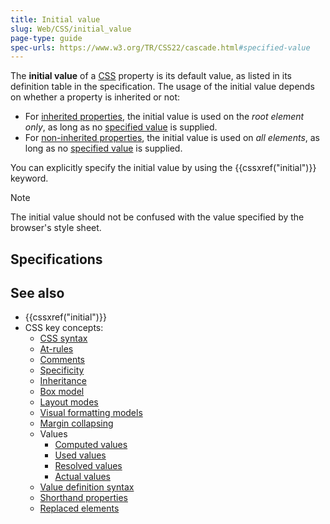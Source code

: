 ```yaml
---
title: Initial value
slug: Web/CSS/initial_value
page-type: guide
spec-urls: https://www.w3.org/TR/CSS22/cascade.html#specified-value
---
```




The **initial value** of a [CSS](/Web/CSS) property is its default value, as listed in its definition table in the specification. The usage of the initial value depends on whether a property is inherited or not:

- For [inherited properties](/Web/CSS/Inheritance#inherited_properties), the initial value is used on the _root element only_, as long as no [specified value](/Web/CSS/specified_value) is supplied.
- For [non-inherited properties](/Web/CSS/Inheritance#non-inherited_properties), the initial value is used on _all elements_, as long as no [specified value](/Web/CSS/specified_value) is supplied.

You can explicitly specify the initial value by using the {{cssxref("initial")}} keyword.

> [!NOTE]
> The initial value should not be confused with the value specified by the browser's style sheet.

## Specifications



## See also

- {{cssxref("initial")}}
- CSS key concepts:
  - [CSS syntax](/Web/CSS/Syntax)
  - [At-rules](/Web/CSS/At-rule)
  - [Comments](/Web/CSS/Comments)
  - [Specificity](/Web/CSS/Specificity)
  - [Inheritance](/Web/CSS/Inheritance)
  - [Box model](/Web/CSS/CSS_box_model/Introduction_to_the_CSS_box_model)
  - [Layout modes](/Web/CSS/Layout_mode)
  - [Visual formatting models](/Web/CSS/Visual_formatting_model)
  - [Margin collapsing](/Web/CSS/CSS_box_model/Mastering_margin_collapsing)
  - Values
    - [Computed values](/Web/CSS/computed_value)
    - [Used values](/Web/CSS/used_value)
    - [Resolved values](/Web/CSS/resolved_value)
    - [Actual values](/Web/CSS/actual_value)
  - [Value definition syntax](/Web/CSS/Value_definition_syntax)
  - [Shorthand properties](/Web/CSS/Shorthand_properties)
  - [Replaced elements](/Web/CSS/Replaced_element)
